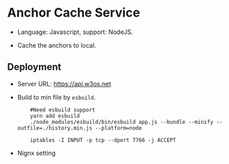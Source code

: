 # Anchor Cache Service

- Language: Javascript, support: NodeJS.

- Cache the anchors to local.

## Deployment

- Server URL: https://api.w3os.net

- Build to min file by `esbuild`.

    ```SHELL
        #Need esbuild support
        yarn add esbuild
        ./node_modules/esbuild/bin/esbuild app.js --bundle --minify --outfile=./history.min.js --platform=node
    ```

    ```SHELL
        iptables -I INPUT -p tcp --dport 7766 -j ACCEPT
    ```

- Nignx setting

    ```SHELL

    ```